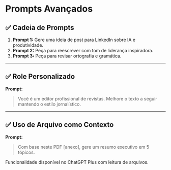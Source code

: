 # Prompts Avançados

## ✅ Cadeia de Prompts

1. **Prompt 1:** Gere uma ideia de post para LinkedIn sobre IA e produtividade.  
2. **Prompt 2:** Peça para reescrever com tom de liderança inspiradora.  
3. **Prompt 3:** Peça para revisar ortografia e gramática.  

---

## ✅ Role Personalizado

**Prompt:**  
> Você é um editor profissional de revistas. Melhore o texto a seguir mantendo o estilo jornalístico.

---

## ✅ Uso de Arquivo como Contexto

**Prompt:**  
> Com base neste PDF [anexo], gere um resumo executivo em 5 tópicos.

Funcionalidade disponível no ChatGPT Plus com leitura de arquivos.